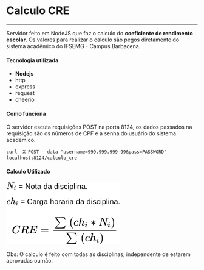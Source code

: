 # Calculo CRE
---
Servidor feito em NodeJS que faz o calculo do **coeficiente de rendimento escolar**. Os valores para realizar o calculo são pegos diretamente do sistema acadêmico do IFSEMG - Campus Barbacena.

#### Tecnologia utilizada
- **Nodejs**
 - http
 - express
 - request
 - cheerio

#### Como funciona
O servidor escuta requisições POST na porta 8124, os dados passados na requisição são os números de CPF e a senha do usuário do sistema acadêmico.

```
curl -X POST --data "username=999.999.999-99&pass=PASSWORD" localhost:8124/calculo_cre
```

#### Calculo Utilizado
<p>
    <img width="300px" src="others/formula-02.png?raw=true" alt="Formula"/>
</p>

Obs: O calculo é feito com todas as disciplinas, independente de estarem aprovadas ou não.
